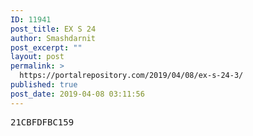 ```yaml
---
ID: 11941
post_title: EX S 24
author: Smashdarnit
post_excerpt: ""
layout: post
permalink: >
  https://portalrepository.com/2019/04/08/ex-s-24-3/
published: true
post_date: 2019-04-08 03:11:56
---
```

<pre>21CBFDFBC159</pre>